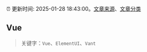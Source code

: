 :alarm_clock: 更新时间: 2025-01-28 18:43:00。[文章来源](/README.md)、[文章分类](/TAGS.md)

## Vue


> 关键字：`Vue`、`ElementUI`、`Vant`



